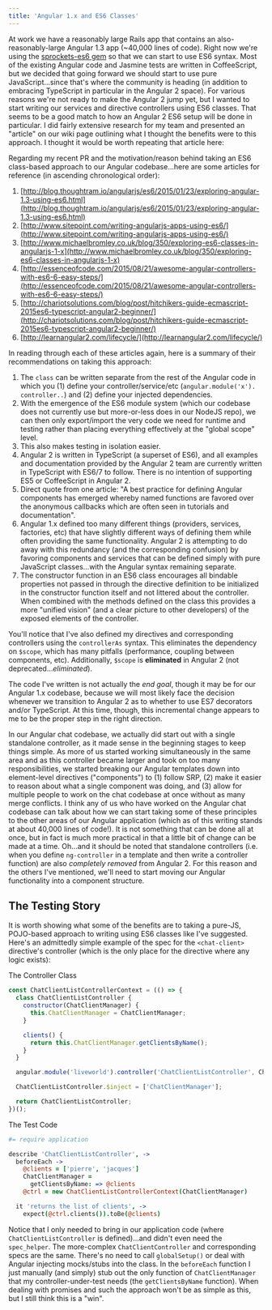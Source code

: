 ```yaml
---
title: 'Angular 1.x and ES6 Classes'
---
```


At work we have a reasonably large Rails app that contains an also-reasonably-large Angular 1.3 app (~40,000 lines of code).  Right now we're using the [sprockets-es6 gem](https://github.com/TannerRogalsky/sprockets-es6) so that we can start to use ES6 syntax.  Most of the existing Angular code and Jasmine tests are written in CoffeeScript, but we decided that going forward we should start to use pure JavaScript...since that's where the community is heading (in addition to embracing TypeScript in particular in the Angular 2 space).  For various reasons we're not ready to make the Angular 2 jump yet, but I wanted to start writing our services and directive controllers using ES6 classes.  That seems to be a good match to how an Angular 2 ES6 setup will be done in particular.  I did fairly extensive research for my team and presented an "article" on our wiki page outlining what I thought the benefits were to this approach.  I thought it would be worth repeating that article here:

Regarding my recent PR and the motivation/reason behind taking an ES6 class-based approach to our Angular codebase...here are some articles for reference (in ascending chronological order):

1. [http://blog.thoughtram.io/angularjs/es6/2015/01/23/exploring-angular-1.3-using-es6.html](http://blog.thoughtram.io/angularjs/es6/2015/01/23/exploring-angular-1.3-using-es6.html)
2. [http://www.sitepoint.com/writing-angularjs-apps-using-es6/](http://www.sitepoint.com/writing-angularjs-apps-using-es6/)
3. [http://www.michaelbromley.co.uk/blog/350/exploring-es6-classes-in-angularjs-1-x](http://www.michaelbromley.co.uk/blog/350/exploring-es6-classes-in-angularjs-1-x)
4. [http://essenceofcode.com/2015/08/21/awesome-angular-controllers-with-es6-6-easy-steps/](http://essenceofcode.com/2015/08/21/awesome-angular-controllers-with-es6-6-easy-steps/)
5. [http://chariotsolutions.com/blog/post/hitchikers-guide-ecmascript-2015es6-typescript-angular2-beginner/](http://chariotsolutions.com/blog/post/hitchikers-guide-ecmascript-2015es6-typescript-angular2-beginner/)
6. [http://learnangular2.com/lifecycle/](http://learnangular2.com/lifecycle/)

In reading through each of these articles again, here is a summary of their recommendations on taking this approach:

1. The `class` can be written separate from the rest of the Angular code in which you (1) define your controller/service/etc (`angular.module('x'). controller..`) and (2) define your injected dependencies.
  1. With the emergence of the ES6 module system (which our codebase does not currently use but more-or-less does in our NodeJS repo), we can then only export/import the very code we need for runtime and testing rather than placing everything effectively at the "global scope" level.
  2. This also makes testing in isolation easier.
2. Angular 2 is written in TypeScript (a superset of ES6), and all examples and documentation provided by the Angular 2 team are currently written in TypeScript with ES6/7 to follow.  There is no intention of supporting ES5 or CoffeeScript in Angular 2.
3. Direct quote from one article: "A best practice for defining Angular components has emerged whereby named functions are favored over the anonymous callbacks which are often seen in tutorials and documentation".
4. Angular 1.x defined too many different things (providers, services, factories, etc) that have slightly different ways of defining them while often providing the same functionality.  Angular 2 is attempting to do away with this redundancy (and the corresponding confusion) by favoring components and services that can be defined simply with pure JavaScript classes...with the Angular syntax remaining separate.
5. The constructor function in an ES6 class encourages all bindable properties not passed in through the directive definition to be initialized in the constructor function itself and not littered about the controller.  When combined with the methods defined on the class this provides a more "unified vision" (and a clear picture to other developers) of the exposed elements of the controller.

You'll notice that I've also defined my directives and corresponding controllers using the `controllerAs` syntax.  This eliminates the dependency on `$scope`, which has many pitfalls (performance, coupling between components, etc).  Additionally, `$scope` is **eliminated** in Angular 2 (not deprecated...*eliminated*).

The code I've written is not actually the *end goal*, though it may be for our Angular 1.x codebase, because we will most likely face the decision whenever we transition to Angular 2 as to whether to use ES7 decorators and/or TypeScript.  At this time, though, this incremental change appears to me to be the proper step in the right direction.

In our Angular chat codebase, we actually did start out with a single standalone controller, as it made sense in the beginning stages to keep things simple.  As more of us started working simultaneously in the same area and as this controller became larger and took on too many responsibilities, we started breaking our Angular templates down into element-level directives ("components") to (1) follow SRP, (2) make it easier to reason about what a single component was doing, and (3) allow for multiple people to work on the chat codebase at once without as many merge conflicts.  I think any of us who have worked on the Angular chat codebase can talk about how we can start taking some of these principles to the other areas of our Angular application (which as of this writing stands at about 40,000 lines of code!).  It is not something that can be done all at once, but in fact is much more practical in that a little bit of change can be made at a time.  Oh...and it should be noted that standalone controllers (i.e. when you define `ng-controller` in a template and then write a controller function) are also *completely removed* from Angular 2.  For this reason and the others I've mentioned, we'll need to start moving our Angular functionality into a component structure.

## The Testing Story ##

It is worth showing what some of the benefits are to taking a pure-JS, POJO-based approach to writing using ES6 classes like I've suggested.  Here's an admittedly simple example of the spec for the `<chat-client>` directive's controller (which is the only place for the directive where any logic exists):

The Controller Class

```javascript
const ChatClientListControllerContext = (() => {
  class ChatClientListController {
    constructor(ChatClientManager) {
      this.ChatClientManager = ChatClientManager;
    }

    clients() {
      return this.ChatClientManager.getClientsByName();
    }
  }

  angular.module('liveworld').controller('ChatClientListController', ChatClientListController);

  ChatClientListController.$inject = ['ChatClientManager'];

  return ChatClientListController;
})();
```

The Test Code

```coffeescript
#= require application

describe 'ChatClientListController', ->
  beforeEach ->
    @clients = ['pierre', 'jacques']
    ChatClientManager =
      getClientsByName: => @clients
    @ctrl = new ChatClientListControllerContext(ChatClientManager)

  it 'returns the list of clients', ->
    expect(@ctrl.clients()).toBe(@clients)
```

Notice that I only needed to bring in our application code (where `ChatClientListController` is defined)...and didn't even need the `spec_helper`. The more-complex `ChatClientController` and corresponding specs are the same.  There's no need to call `globalSetup()` or deal with Angular injecting mocks/stubs into the class.  In the `beforeEach` function I just manually (and simply) stub out the only function of `ChatClientManager` that my controller-under-test needs (the `getClientsByName` function).  When dealing with promises and such the approach won't be as simple as this, but I still think this is a "win".
